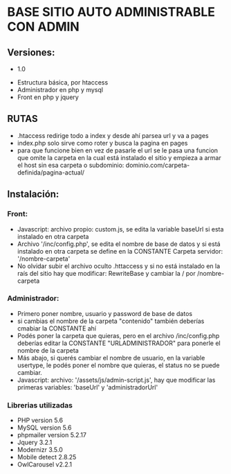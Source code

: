 # BASE SITIO AUTO ADMINISTRABLE CON ADMIN

## Versiones:
- 1.0
* Estructura básica, por htaccess
* Administrador en php y mysql
* Front en php y jquery

## RUTAS
* .htaccess redirige todo a index y desde ahí parsea url y va a pages
* index.php solo sirve como roter y busca la pagina en pages
* para que funcione bien en vez de pasarle el url se le pasa una funcion que omite la carpeta en la cual está instalado el sitio y empieza a armar el host sin esa carpeta o subdominio: dominio.com/carpeta-definida/pagina-actual/

## Instalación:
### Front:
* Javascript: archivo propio: custom.js, se edita la variable baseUrl si esta instalado en otra carpeta
* Archivo '/inc/config.php', se edita el nombre de base de datos y si está instalado en otra carpeta se define en la CONSTANTE Carpeta servidor: '/nombre-carpeta'
* No olvidar subir el archivo oculto .httaccess y si no está instalado en la raís del sitio hay que modificar: RewriteBase y cambiar la / por /nombre-carpeta

### Administrador:
* Primero poner nombre, usuario y password de base de datos
* si cambias el nombre de la carpeta "contenido" también deberías cmabiar la CONSTANTE ahí
* Podés poner la carpeta que quieras, pero en el archivo /inc/config.php deberías editar la CONSTANTE "URLADMINISTRADOR" para ponerle el nombre de la carpeta  
* Más abajo, si querés cambiar el nombre de usuario, en la variable usertype, le podés poner el nombre que quieras, el status no se puede cambiar.  
* Javascript: archivo: '/assets/js/admin-script.js', hay que modificar las primeras variables: 'baseUrl' y 'administradorUrl'  

### Librerias utilizadas
* PHP version 5.6
* MySQL version 5.6
* phpmailer version 5.2.17
* Jquery 3.2.1
* Modernizr 3.5.0
* Mobile detect 2.8.25
* OwlCarousel v2.2.1
